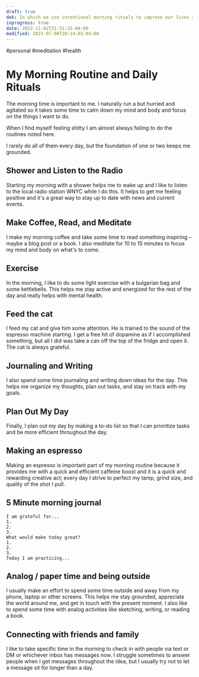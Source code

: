 ```yaml
---
draft: true
dek: In which we use intentional morning rituals to improve our lives and increase our happiness
inprogress: true
date: 2022-11-02T21:31:25-04:00
modified: 2023-07-08T20:14:03-04:00
---
```


#personal #meditation #health 

# My Morning Routine and Daily Rituals

The morning time is important to me. I naturally run a but hurried and agitated so it takes some time to calm down my mind and body and focus on the things I want to do. 

When I find myself feeling shitty I am almost always failing to do the routines noted here. 

I rarely do all of them every day, but the foundation of one or two keeps me grounded.

## Shower and Listen to the Radio

Starting my morning with a shower helps me to wake up and I like to listen to the local radio station WNYC while I do this. It helps to get me feeling positive and it's a great way to stay up to date with news and current events.

## Make Coffee, Read, and Meditate

I make my morning coffee and take some time to read something inspiring – maybe a blog post or a book. I also meditate for 10 to 15 minutes to focus my mind and body on what's to come.

## Exercise

In the morning, I like to do some light exercise with a bulgarian bag and some kettlebells. This helps me stay active and energized for the rest of the day and really helps with mental health.

## Feed the cat

I feed my cat and give him some attention. He is trained to the sound of the espresso machine starting. I get a free hit of dopamine as if I accomplished something, but all I did was take a can off the top of the fridge and open it. The cat is always grateful. 

## Journaling and Writing

I also spend some time journaling and writing down ideas for the day. This helps me organize my thoughts, plan out tasks, and stay on track with my goals. 

## Plan Out My Day

Finally, I plan out my day by making a to-do list so that I can prioritize tasks and be more efficient throughout the day.

## Making an espresso

Making an espresso is important part of my morning routine because it provides me with a quick and efficient caffeine boost and it is a quick and rewarding creative act; every day I strive to perfect my tamp, grind size, and quality of the shot I pull.

## 5 Minute morning journal

	I am grateful for...
	1. 
	2. 
	3. 
	What would make today great?
	1. 
	2. 
	3. 
	Today I am practicing...

## Analog / paper time and being outside

I usually make an effort to spend some time outside and away from my phone, laptop or other screens. This helps me stay grounded, appreciate the world around me, and get in touch with the present moment. I also like to spend some time with analog activities like sketching, writing, or reading a book. 

## Connecting with friends and family

I like to take specific time in the morning to check in with people via text or DM or whichever inbox has messages now. I struggle sometimes to answer people when I get messages throughout the idea, but I usually try not to let a message sit for longer than a day. 
